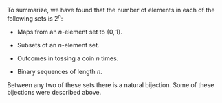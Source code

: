 To summarize, we have found that the number of elements in each of the
following sets is $2^n$:

-   Maps from an $n$-element set to $\{0,1\}$.

-   Subsets of an $n$-element set.

-   Outcomes in tossing a coin $n$ times.

-   Binary sequences of length $n$.

Between any two of these sets there is a natural bijection. Some of
these bijections were described above.

